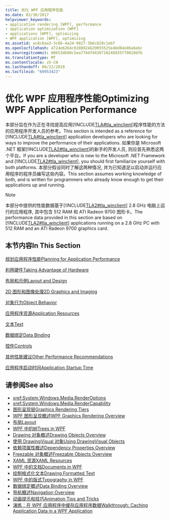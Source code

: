 ```yaml
---
title: 优化 WPF 应用程序性能
ms.date: 03/30/2017
helpviewer_keywords:
- application rendering [WPF], performance
- application optimization [WPF]
- applications [WPF], optimizing
- WPF application [WPF], optimizing
ms.assetid: ac8c6aa3-3c68-4a24-9827-3b6c829c1ebf
ms.openlocfilehash: 4724e6264c0108924629055525e46d84e86a6e6c
ms.sourcegitcommit: 68653db98c5ea7744fd438710248935f70020dfb
ms.translationtype: MT
ms.contentlocale: zh-CN
ms.lasthandoff: 08/22/2019
ms.locfileid: "69953423"
---
```

# <a name="optimizing-wpf-application-performance"></a><span data-ttu-id="954d3-102">优化 WPF 应用程序性能</span><span class="sxs-lookup"><span data-stu-id="954d3-102">Optimizing WPF Application Performance</span></span>
<span data-ttu-id="954d3-103">本部分旨在作为正在寻找提高应用[!INCLUDE[TLA#tla_winclient](../../../../includes/tlasharptla-winclient-md.md)]程序性能的方法的应用程序开发人员的参考。</span><span class="sxs-lookup"><span data-stu-id="954d3-103">This section is intended as a reference for [!INCLUDE[TLA#tla_winclient](../../../../includes/tlasharptla-winclient-md.md)] application developers who are looking for ways to improve the performance of their applications.</span></span> <span data-ttu-id="954d3-104">如果你是 Microsoft .NET 框架[!INCLUDE[TLA2#tla_winclient](../../../../includes/tla2sharptla-winclient-md.md)]的新手的开发人员, 则应首先熟悉这两个平台。</span><span class="sxs-lookup"><span data-stu-id="954d3-104">If you are a developer who is new to the Microsoft .NET Framework and [!INCLUDE[TLA2#tla_winclient](../../../../includes/tla2sharptla-winclient-md.md)], you should first familiarize yourself with both platforms.</span></span> <span data-ttu-id="954d3-105">本部分假设同时了解这两种情况, 并为已知道足以启动并运行应用程序的程序员编写这些内容。</span><span class="sxs-lookup"><span data-stu-id="954d3-105">This section assumes working knowledge of both, and is written for programmers who already know enough to get their applications up and running.</span></span>  
  
> [!NOTE]
> <span data-ttu-id="954d3-106">本部分中提供的性能数据基于[!INCLUDE[TLA2#tla_winclient](../../../../includes/tla2sharptla-winclient-md.md)] 2.8 GHz 电脑上运行的应用程序, 其中包含 512 RAM 和 ATI Radeon 9700 图形卡。</span><span class="sxs-lookup"><span data-stu-id="954d3-106">The performance data provided in this section are based on [!INCLUDE[TLA2#tla_winclient](../../../../includes/tla2sharptla-winclient-md.md)] applications running on a 2.8 GHz PC with 512 RAM and an ATI Radeon 9700 graphics card.</span></span>  
  
## <a name="in-this-section"></a><span data-ttu-id="954d3-107">本节内容</span><span class="sxs-lookup"><span data-stu-id="954d3-107">In This Section</span></span>  
 [<span data-ttu-id="954d3-108">规划应用程序性能</span><span class="sxs-lookup"><span data-stu-id="954d3-108">Planning for Application Performance</span></span>](planning-for-application-performance.md)  
  
 [<span data-ttu-id="954d3-109">利用硬件</span><span class="sxs-lookup"><span data-stu-id="954d3-109">Taking Advantage of Hardware</span></span>](optimizing-performance-taking-advantage-of-hardware.md)  
  
 [<span data-ttu-id="954d3-110">布局和示例</span><span class="sxs-lookup"><span data-stu-id="954d3-110">Layout and Design</span></span>](optimizing-performance-layout-and-design.md)  
  
 [<span data-ttu-id="954d3-111">2D 图形和图像处理</span><span class="sxs-lookup"><span data-stu-id="954d3-111">2D Graphics and Imaging</span></span>](optimizing-performance-2d-graphics-and-imaging.md)  
  
 [<span data-ttu-id="954d3-112">对象行为</span><span class="sxs-lookup"><span data-stu-id="954d3-112">Object Behavior</span></span>](optimizing-performance-object-behavior.md)  
  
 [<span data-ttu-id="954d3-113">应用程序资源</span><span class="sxs-lookup"><span data-stu-id="954d3-113">Application Resources</span></span>](optimizing-performance-application-resources.md)  
  
 [<span data-ttu-id="954d3-114">文本</span><span class="sxs-lookup"><span data-stu-id="954d3-114">Text</span></span>](optimizing-performance-text.md)  
  
 [<span data-ttu-id="954d3-115">数据绑定</span><span class="sxs-lookup"><span data-stu-id="954d3-115">Data Binding</span></span>](optimizing-performance-data-binding.md)  
  
 [<span data-ttu-id="954d3-116">控件</span><span class="sxs-lookup"><span data-stu-id="954d3-116">Controls</span></span>](optimizing-performance-controls.md)  
  
 [<span data-ttu-id="954d3-117">其他性能建议</span><span class="sxs-lookup"><span data-stu-id="954d3-117">Other Performance Recommendations</span></span>](optimizing-performance-other-recommendations.md)  
  
 [<span data-ttu-id="954d3-118">应用程序启动时间</span><span class="sxs-lookup"><span data-stu-id="954d3-118">Application Startup Time</span></span>](application-startup-time.md)  
  
## <a name="see-also"></a><span data-ttu-id="954d3-119">请参阅</span><span class="sxs-lookup"><span data-stu-id="954d3-119">See also</span></span>

- <xref:System.Windows.Media.RenderOptions>
- <xref:System.Windows.Media.RenderCapability>
- [<span data-ttu-id="954d3-120">图形呈现层</span><span class="sxs-lookup"><span data-stu-id="954d3-120">Graphics Rendering Tiers</span></span>](graphics-rendering-tiers.md)
- [<span data-ttu-id="954d3-121">WPF 图形呈现概述</span><span class="sxs-lookup"><span data-stu-id="954d3-121">WPF Graphics Rendering Overview</span></span>](../graphics-multimedia/wpf-graphics-rendering-overview.md)
- [<span data-ttu-id="954d3-122">布局</span><span class="sxs-lookup"><span data-stu-id="954d3-122">Layout</span></span>](layout.md)
- [<span data-ttu-id="954d3-123">WPF 中的树</span><span class="sxs-lookup"><span data-stu-id="954d3-123">Trees in WPF</span></span>](trees-in-wpf.md)
- [<span data-ttu-id="954d3-124">Drawing 对象概述</span><span class="sxs-lookup"><span data-stu-id="954d3-124">Drawing Objects Overview</span></span>](../graphics-multimedia/drawing-objects-overview.md)
- [<span data-ttu-id="954d3-125">使用 DrawingVisual 对象</span><span class="sxs-lookup"><span data-stu-id="954d3-125">Using DrawingVisual Objects</span></span>](../graphics-multimedia/using-drawingvisual-objects.md)
- [<span data-ttu-id="954d3-126">依赖项属性概述</span><span class="sxs-lookup"><span data-stu-id="954d3-126">Dependency Properties Overview</span></span>](dependency-properties-overview.md)
- [<span data-ttu-id="954d3-127">Freezable 对象概述</span><span class="sxs-lookup"><span data-stu-id="954d3-127">Freezable Objects Overview</span></span>](freezable-objects-overview.md)
- [<span data-ttu-id="954d3-128">XAML 资源</span><span class="sxs-lookup"><span data-stu-id="954d3-128">XAML Resources</span></span>](xaml-resources.md)
- [<span data-ttu-id="954d3-129">WPF 中的文档</span><span class="sxs-lookup"><span data-stu-id="954d3-129">Documents in WPF</span></span>](documents-in-wpf.md)
- [<span data-ttu-id="954d3-130">绘制格式化文本</span><span class="sxs-lookup"><span data-stu-id="954d3-130">Drawing Formatted Text</span></span>](drawing-formatted-text.md)
- [<span data-ttu-id="954d3-131">WPF 中的版式</span><span class="sxs-lookup"><span data-stu-id="954d3-131">Typography in WPF</span></span>](typography-in-wpf.md)
- [<span data-ttu-id="954d3-132">数据绑定概述</span><span class="sxs-lookup"><span data-stu-id="954d3-132">Data Binding Overview</span></span>](../data/data-binding-overview.md)
- [<span data-ttu-id="954d3-133">导航概述</span><span class="sxs-lookup"><span data-stu-id="954d3-133">Navigation Overview</span></span>](../app-development/navigation-overview.md)
- [<span data-ttu-id="954d3-134">动画提示和技巧</span><span class="sxs-lookup"><span data-stu-id="954d3-134">Animation Tips and Tricks</span></span>](../graphics-multimedia/animation-tips-and-tricks.md)
- [<span data-ttu-id="954d3-135">演练：在 WPF 应用程序中缓存应用程序数据</span><span class="sxs-lookup"><span data-stu-id="954d3-135">Walkthrough: Caching Application Data in a WPF Application</span></span>](walkthrough-caching-application-data-in-a-wpf-application.md)
